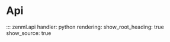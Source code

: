 # Api

::: zenml.api
    handler: python
    rendering:
      show_root_heading: true
      show_source: true
